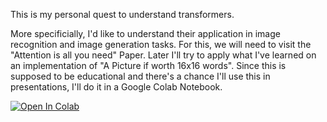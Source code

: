 This is my personal quest to understand transformers.

More specificially, I'd like to understand their application in image recognition and image generation tasks. For this, we will need to visit the "Attention is all you need" Paper. Later I'll try to apply what I've learned on an implementation of "A Picture if worth 16x16 words". Since this is supposed to be educational and there's a chance I'll use this in presentations, I'll do it in a Google Colab Notebook.

[![Open In Colab](https://colab.research.google.com/assets/colab-badge.svg)](https://colab.research.google.com/github/huberb/transformer/blob/main/transformer.ipynb)
